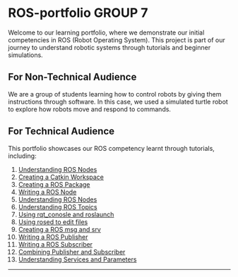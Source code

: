 # ROS-portfolio GROUP 7

Welcome to our learning portfolio, where we demonstrate our initial competencies in ROS (Robot Operating System). This project is part of our journey to understand robotic systems through tutorials and beginner simulations.



## For Non-Technical Audience

We are a group of students learning how to control robots by giving them instructions through software. In this case, we used a simulated turtle robot to explore how robots move and respond to commands.


## For Technical Audience

This portfolio showcases our ROS competency learnt through tutorials, including:

1. [Understanding ROS Nodes](https://github.com/pokohroh/ros-portfolio/blob/main/Tutorials%20Completed/1%29%20Understanding%20ROS%20nodes.md)
2. [Creating a Catkin Workspace](https://github.com/pokohroh/ros-portfolio/blob/main/Tutorials%20Completed/2%29%20Creating%20a%20workspace%20for%20Catkin.md)
3. [Creating a ROS Package](https://github.com/pokohroh/ros-portfolio/blob/main/Tutorials%20Completed/3%29%20Creating%20a%20ROS%20package.md)
4. [Writing a ROS Node](https://github.com/pokohroh/ros-portfolio/blob/main/Tutorials%20Completed/4%29%20Writing%20a%20ROS%20Node%20with%20Python.md)
5. [Understanding ROS Nodes](https://github.com/pokohroh/ros-portfolio/blob/main/Tutorials%20Completed/5%29%20Understanding%20ROS%20Nodes.md)
6. [Understanding ROS Topics](https://github.com/pokohroh/ros-portfolio/blob/main/Tutorials%20Completed/6%29%20Understanding%20ROS%20Topics.md)
7. [Using rqt_conosle and roslaunch](https://github.com/pokohroh/ros-portfolio/blob/main/Tutorials%20Completed/6%29%20Using%20rqt_console%20and%20roslaunch.md)
8. [Using rosed to edit files](https://github.com/pokohroh/ros-portfolio/blob/main/Tutorials%20Completed/7%29%20Using%20rosed%20to%20edit%20files.md)
9. [Creating a ROS msg and srv](https://github.com/pokohroh/ros-portfolio/blob/main/Tutorials%20Completed/8%29%20Creating%20a%20ROS%20msg%20and%20srv.md)
10. [Writing a ROS Publisher](https://github.com/pokohroh/ros-portfolio/blob/main/Tutorials%20Completed/9%29%20Writing%20a%20ROS%20Publisher.md)
11. [Writing a ROS Subscriber](https://github.com/pokohroh/ros-portfolio/blob/main/Tutorials%20Completed/10%29%20Writing%20a%20ROS%20Subscriber.md)
12. [Combining Publisher and Subscriber](https://github.com/pokohroh/ros-portfolio/blob/main/Tutorials%20Completed/11%29%20Combining%20Publisher%20and%20Subscriber.md)
13. [Understanding Services and Parameters](https://github.com/pokohroh/ros-portfolio/blob/main/Tutorials%20Completed/12%29%20Understanding%20ROS%20Services%20and%20Commands.md)
---


